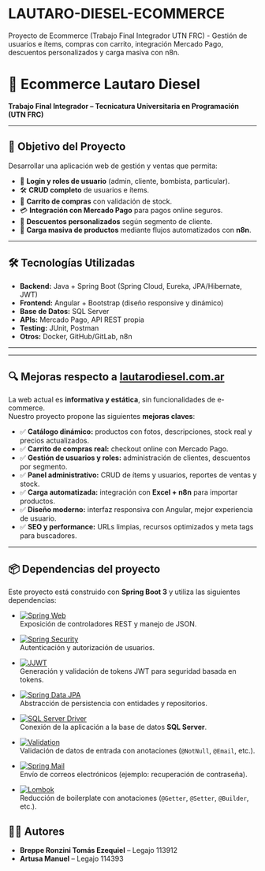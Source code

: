 # LAUTARO-DIESEL-ECOMMERCE
Proyecto de Ecommerce (Trabajo Final Integrador UTN FRC) - Gestión de usuarios e ítems, compras con carrito, integración Mercado Pago, descuentos personalizados y carga masiva con n8n.

# 🚀 Ecommerce Lautaro Diesel

**Trabajo Final Integrador – Tecnicatura Universitaria en Programación (UTN FRC)**  

---

## 🎯 Objetivo del Proyecto
Desarrollar una aplicación web de gestión y ventas que permita:

- 🔑 **Login y roles de usuario** (admin, cliente, bombista, particular).  
- 🛠️ **CRUD completo** de usuarios e ítems.  
- 🛒 **Carrito de compras** con validación de stock.  
- 💳 **Integración con Mercado Pago** para pagos online seguros.  
- 🎁 **Descuentos personalizados** según segmento de cliente.  
- 📂 **Carga masiva de productos** mediante flujos automatizados con **n8n**.  

---

## 🛠️ Tecnologías Utilizadas
- **Backend:** Java + Spring Boot (Spring Cloud, Eureka, JPA/Hibernate, JWT)  
- **Frontend:** Angular + Bootstrap (diseño responsive y dinámico)  
- **Base de Datos:** SQL Server  
- **APIs:** Mercado Pago, API REST propia  
- **Testing:** JUnit, Postman  
- **Otros:** Docker, GitHub/GitLab, n8n  

---


---

## 🔍 Mejoras respecto a [lautarodiesel.com.ar](https://lautarodiesel.com.ar)

La web actual es **informativa y estática**, sin funcionalidades de e-commerce.  
Nuestro proyecto propone las siguientes **mejoras claves**:

- ✅ **Catálogo dinámico:** productos con fotos, descripciones, stock real y precios actualizados.  
- ✅ **Carrito de compras real:** checkout online con Mercado Pago.  
- ✅ **Gestión de usuarios y roles:** administración de clientes, descuentos por segmento.  
- ✅ **Panel administrativo:** CRUD de ítems y usuarios, reportes de ventas y stock.  
- ✅ **Carga automatizada:** integración con **Excel + n8n** para importar productos.  
- ✅ **Diseño moderno:** interfaz responsiva con Angular, mejor experiencia de usuario.  
- ✅ **SEO y performance:** URLs limpias, recursos optimizados y meta tags para buscadores.  

---
## 📦 Dependencias del proyecto

Este proyecto está construido con **Spring Boot 3** y utiliza las siguientes dependencias:

- [![Spring Web](https://img.shields.io/badge/Spring%20Web-3.3.4-brightgreen)](https://docs.spring.io/spring-boot/docs/current/reference/html/web.html)  
  Exposición de controladores REST y manejo de JSON.

- [![Spring Security](https://img.shields.io/badge/Spring%20Security-6.x-brightgreen)](https://docs.spring.io/spring-security/reference/index.html)  
  Autenticación y autorización de usuarios.

- [![JJWT](https://img.shields.io/badge/JJWT-0.11.5-orange)](https://github.com/jwtk/jjwt)  
  Generación y validación de tokens JWT para seguridad basada en tokens.

- [![Spring Data JPA](https://img.shields.io/badge/Spring%20Data%20JPA-3.x-brightgreen)](https://spring.io/projects/spring-data-jpa)  
  Abstracción de persistencia con entidades y repositorios.

- [![SQL Server Driver](https://img.shields.io/badge/SQL%20Server%20JDBC-latest-blue)](https://learn.microsoft.com/sql/connect/jdbc/download-microsoft-jdbc-driver-for-sql-server)  
  Conexión de la aplicación a la base de datos **SQL Server**.

- [![Validation](https://img.shields.io/badge/Spring%20Validation-3.x-brightgreen)](https://docs.spring.io/spring-framework/reference/core/validation/beanvalidation.html)  
  Validación de datos de entrada con anotaciones (`@NotNull`, `@Email`, etc.).

- [![Spring Mail](https://img.shields.io/badge/Spring%20Mail-3.x-brightgreen)](https://docs.spring.io/spring-boot/docs/current/reference/html/io.html#io.email)  
  Envío de correos electrónicos (ejemplo: recuperación de contraseña).

- [![Lombok](https://img.shields.io/badge/Lombok-1.18.32-yellow)](https://projectlombok.org/)  
  Reducción de boilerplate con anotaciones (`@Getter`, `@Setter`, `@Builder`, etc.).




## 👨‍💻 Autores
- **Breppe Ronzini Tomás Ezequiel** – Legajo 113912  
- **Artusa Manuel** – Legajo 114393  

